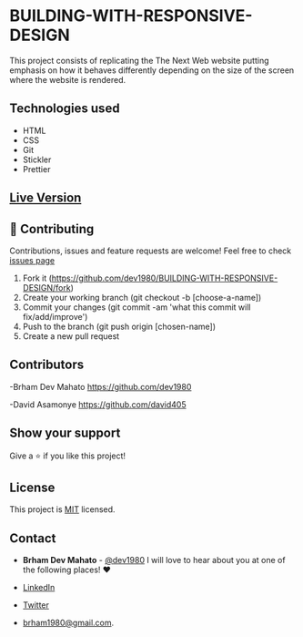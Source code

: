 # BUILDING-WITH-RESPONSIVE-DESIGN
This project consists of replicating the The Next Web website putting emphasis on how it behaves differently depending on the size of the screen where the website is rendered.


## Technologies used

- HTML
- CSS
- Git
- Stickler
- Prettier

## [Live Version](https://dev1980.github.io/BUILDING-WITH-RESPONSIVE-DESIGN/)


## 🤝 Contributing

Contributions, issues and feature requests are welcome! Feel free to check [issues page](#)

1. Fork it (https://github.com/dev1980/BUILDING-WITH-RESPONSIVE-DESIGN/fork)
2. Create your working branch (git checkout -b [choose-a-name])
3. Commit your changes (git commit -am 'what this commit will fix/add/improve')
4. Push to the branch (git push origin [chosen-name])
5. Create a new pull request


## Contributors

-Brham Dev Mahato https://github.com/dev1980

-David Asamonye https://github.com/david405

## Show your support

Give a ⭐️ if you like this project!


## License

This project is [MIT]() licensed.


## Contact
- **Brham Dev Mahato** - [@dev1980](https://github.com/dev1980) I will love to hear about you at one of the following places! :heart:

- [LinkedIn](https://www.linkedin.com/in/dev1980/)
- [Twitter](https://twitter.com/MahatoBrham) 
- <brham1980@gmail.com>.
